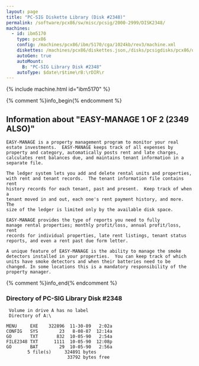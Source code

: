 ```yaml
---
layout: page
title: "PC-SIG Diskette Library (Disk #2348)"
permalink: /software/pcx86/sw/misc/pcsig/2000-2999/DISK2348/
machines:
  - id: ibm5170
    type: pcx86
    config: /machines/pcx86/ibm/5170/cga/1024kb/rev3/machine.xml
    diskettes: /machines/pcx86/diskettes.json,/disks/pcsigdisks/pcx86/diskettes.json
    autoGen: true
    autoMount:
      B: "PC-SIG Library Disk #2348"
    autoType: $date\r$time\rB:\rDIR\r
---
```


{% include machine.html id="ibm5170" %}

{% comment %}info_begin{% endcomment %}

## Information about "EASY-MANAGE 1 OF 2 (2349 ALSO)"

    EASY-MANAGE is a property management program to monitor your real
    estate investments.  EASY-MANAGE keeps track of all expenses by
    property and category, automatically posts rent and late charges,
    calculates rent balances due, and maintains tenant information in a
    separate file.
    
    The ledger system lets you add and delete rental units and properties,
    with rent and tenant records.  The tenant information file contains rent
    history records for each tenant, past and present.  Keep track of when a
    tenant moved in and out, each one's rent payment history, and more.  The
    size of the ledger is limited only by the available disk space.
    
    EASY-MANAGE provides the type of reports you need to fully
    manage rental properties; monthly profit/loss, annual profit/loss, rent
    records for individual properties, late rent listings, tenant status
    reports, and even a rent past due form letter.
    
    A unique feature of EASY-MANAGE is the ability to manage the smoke
    detectors installed in your properties.  You can keep track of which
    units have smoke detectors and when their batteries need to be
    changed. In some locations this is a mandatory responsibility of the
    property manager.
{% comment %}info_end{% endcomment %}


### Directory of PC-SIG Library Disk #2348

     Volume in drive A has no label
     Directory of A:\

    MENU     EXE    322896  11-30-89   2:02a
    CONFIG   SYS        23   8-08-87  12:14a
    GO       TXT       832  10-05-90   2:54a
    FILE2348 TXT      1111  10-05-90  12:08p
    GO       BAT        29  10-05-90   2:56a
            5 file(s)     324891 bytes
                           33792 bytes free
